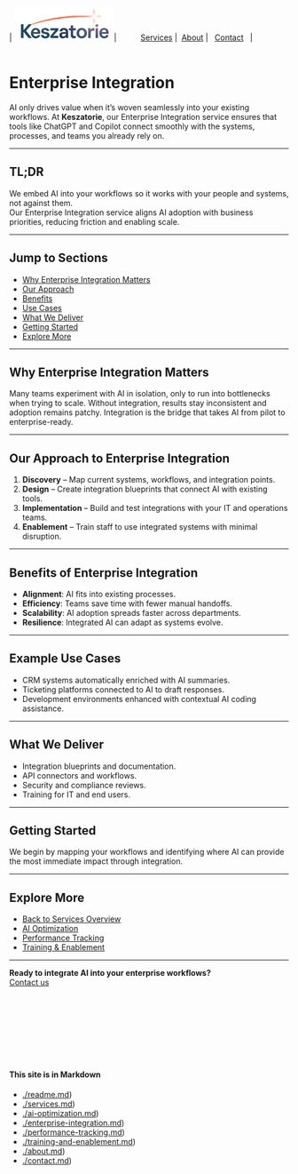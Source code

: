 | <img src="../Keszatorie_logo.png" alt="Keszatorie Logo" height="60">| &nbsp;&nbsp;&nbsp;&nbsp;&nbsp;&nbsp;&nbsp;&nbsp;&nbsp;&nbsp;[Services](/services/) |&nbsp;&nbsp;[About](../about.md) |&nbsp;&nbsp; [Contact](../contact.md) &nbsp;&nbsp;|
<br><br>
# Enterprise Integration

AI only drives value when it’s woven seamlessly into your existing workflows. At **Keszatorie**, our Enterprise Integration service ensures that tools like ChatGPT and Copilot connect smoothly with the systems, processes, and teams you already rely on.

---

## TL;DR
We embed AI into your workflows so it works with your people and systems, not against them.  
Our Enterprise Integration service aligns AI adoption with business priorities, reducing friction and enabling scale.

---

## Jump to Sections
- [Why Enterprise Integration Matters](#why-enterprise-integration-matters)  
- [Our Approach](#our-approach-to-enterprise-integration)  
- [Benefits](#benefits-of-enterprise-integration)  
- [Use Cases](#example-use-cases)  
- [What We Deliver](#what-we-deliver)  
- [Getting Started](#getting-started)  
- [Explore More](#explore-more)  

---

## Why Enterprise Integration Matters
Many teams experiment with AI in isolation, only to run into bottlenecks when trying to scale. Without integration, results stay inconsistent and adoption remains patchy. Integration is the bridge that takes AI from pilot to enterprise-ready.

---

## Our Approach to Enterprise Integration
1. **Discovery** – Map current systems, workflows, and integration points.  
2. **Design** – Create integration blueprints that connect AI with existing tools.  
3. **Implementation** – Build and test integrations with your IT and operations teams.  
4. **Enablement** – Train staff to use integrated systems with minimal disruption.

---

## Benefits of Enterprise Integration
- **Alignment**: AI fits into existing processes.  
- **Efficiency**: Teams save time with fewer manual handoffs.  
- **Scalability**: AI adoption spreads faster across departments.  
- **Resilience**: Integrated AI can adapt as systems evolve.  

---

## Example Use Cases
- CRM systems automatically enriched with AI summaries.  
- Ticketing platforms connected to AI to draft responses.  
- Development environments enhanced with contextual AI coding assistance.  

---

## What We Deliver
- Integration blueprints and documentation.  
- API connectors and workflows.  
- Security and compliance reviews.  
- Training for IT and end users.  

---

## Getting Started
We begin by mapping your workflows and identifying where AI can provide the most immediate impact through integration.

---

## Explore More
- [Back to Services Overview](./)  
- [AI Optimization](./ai-optimization.md)  
- [Performance Tracking](./performance-tracking.md)  
- [Training & Enablement](./training-and-enablement.md)  

---

**Ready to integrate AI into your enterprise workflows?**  
[Contact us](../contact.md)


<br><br><br><br>
---
#### This site is in Markdown
- [./readme.md](https://keszatorie.com/readme.md))
- [./services.md](https://keszatorie.com/services/index.md))
- [./ai-optimization.md](https://keszatorie.com/services/ai-optimization.md))
- [./enterprise-integration.md](https://keszatorie.com/services/enterprise-integration.md))
- [./performance-tracking.md](https://keszatorie.com/services/performance-tracking.md))
- [./training-and-enablement.md](https://keszatorie.com/services/training-and-enablement.md))
- [./about.md](https://keszatorie.com/about.md))  
- [./contact.md](https://keszatorie.com/contact.md))  
